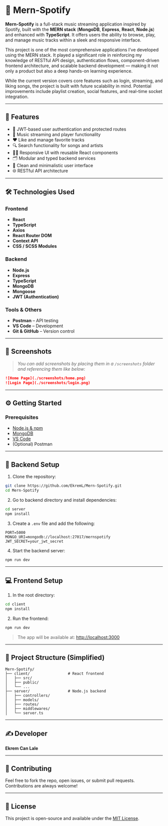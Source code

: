 # 🎵 Mern-Spotify

**Mern-Spotify** is a full-stack music streaming application inspired by Spotify, built with the **MERN stack** (**MongoDB**, **Express**, **React**, **Node.js**) and enhanced with **TypeScript**. It offers users the ability to browse, play, and manage music tracks within a sleek and responsive interface.

This project is one of the most comprehensive applications I’ve developed using the MERN stack. It played a significant role in reinforcing my knowledge of RESTful API design, authentication flows, component-driven frontend architecture, and scalable backend development — making it not only a product but also a deep hands-on learning experience.

While the current version covers core features such as login, streaming, and liking songs, the project is built with future scalability in mind. Potential improvements include playlist creation, social features, and real-time socket integration.

---

## 🚀 Features

- 🔐 JWT-based user authentication and protected routes  
- 🎷 Music streaming and player functionality  
- ❤️ Like and manage favorite tracks  
- 🔍 Search functionality for songs and artists  
- 🧑‍💻 Responsive UI with reusable React components  
- 🗂️ Modular and typed backend services  
- 🎨 Clean and minimalistic user interface  
- 🌐 RESTful API architecture  

---

## 🛠️ Technologies Used

### Frontend
- **React**  
- **TypeScript**  
- **Axios**  
- **React Router DOM**  
- **Context API**  
- **CSS / SCSS Modules**

### Backend
- **Node.js**  
- **Express**  
- **TypeScript**  
- **MongoDB**  
- **Mongoose**  
- **JWT (Authentication)**

### Tools & Others
- **Postman** – API testing  
- **VS Code** – Development  
- **Git & GitHub** – Version control

---

## 📸 Screenshots

> *You can add screenshots by placing them in a `/screenshots` folder and referencing them like below:*

```markdown
![Home Page](./screenshots/home.png)
![Login Page](./screenshots/login.png)
```

---

## ⚙️ Getting Started

### Prerequisites

- [Node.js & npm](https://nodejs.org/)
- [MongoDB](https://www.mongodb.com/)
- [VS Code](https://code.visualstudio.com/)
- (Optional) Postman

---

## 🔧 Backend Setup

1. Clone the repository:
```bash
git clone https://github.com/EkremL/Mern-Spotify.git
cd Mern-Spotify
```

2. Go to backend directory and install dependencies:
```bash
cd server
npm install
```

3. Create a `.env` file and add the following:
```env
PORT=5000
MONGO_URI=mongodb://localhost:27017/mernspotify
JWT_SECRET=your_jwt_secret
```

4. Start the backend server:
```bash
npm run dev
```

---

## 💻 Frontend Setup

1. In the root directory:
```bash
cd client
npm install
```

2. Run the frontend:
```bash
npm run dev
```

> The app will be available at: [http://localhost:3000](http://localhost:3000)

---

## 📁 Project Structure (Simplified)

```
Mern-Spotify/
├── client/                 # React frontend
│   ├── src/
│   ├── public/
│   └── ...
├── server/                 # Node.js backend
│   ├── controllers/
│   ├── models/
│   ├── routes/
│   ├── middlewares/
│   └── server.ts
```

---

## ✍️ Developer

**Ekrem Can Lale**

---

## 🤝 Contributing

Feel free to fork the repo, open issues, or submit pull requests. Contributions are always welcome!

---

## 📄 License

This project is open-source and available under the [MIT License](LICENSE).
